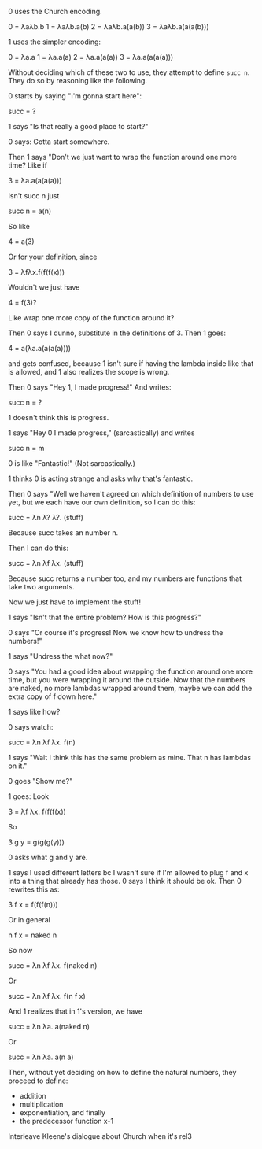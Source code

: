 0 uses the Church encoding. 

0 = λaλb.b
1 = λaλb.a(b)
2 = λaλb.a(a(b))
3 = λaλb.a(a(a(b)))

1 uses the simpler encoding:

0 = λa.a
1 = λa.a(a)
2 = λa.a(a(a))
3 = λa.a(a(a(a)))

Without deciding which of these two to use, they attempt to define `succ n`. They do so by reasoning like the following.

0 starts by saying "I'm gonna start here":

succ = ?

1 says "Is that really a good place to start?"

0 says: Gotta start somewhere.

Then 1 says "Don't we just want to wrap the function around one more time? Like if

3 = λa.a(a(a(a)))

Isn't succ n just

succ n = a(n)

So like

4 = a(3)

Or for your definition, since

3 = λfλx.f(f(f(x)))

Wouldn't we just have

4 = f(3)?

Like wrap one more copy of the function around it?

Then 0 says I dunno, substitute in the definitions of 3. Then 1 goes:

4 = a(λa.a(a(a(a))))

and gets confused, because 1 isn't sure if having the lambda inside like that is allowed, and 1 also realizes the scope is wrong.

Then 0 says "Hey 1, I made progress!" And writes:

succ n = ?

1 doesn't think this is progress.

1 says "Hey 0 I made progress," (sarcastically) and writes 

succ n = m

0 is like "Fantastic!" (Not sarcastically.)

1 thinks 0 is acting strange and asks why that's fantastic.

Then 0 says "Well we haven't agreed on which definition of numbers to use yet, but we each have our own definition, so I can do this:

succ = λn λ? λ?. (stuff)

Because succ takes an number n.

Then I can do this:

succ = λn λf λx. (stuff)

Because succ returns a number too, and my numbers are functions that take two arguments.

Now we just have to implement the stuff!

1 says "Isn't that the entire problem? How is this progress?"

0 says "Or course it's progress! Now we know how to undress the numbers!"

1 says "Undress the what now?"

0 says "You had a good idea about wrapping the function around one more time, but you were wrapping it around the outside. Now that the numbers are naked, no more lambdas wrapped around them, maybe we can add the extra copy of f down here."

1 says like how?

0 says watch:

succ = λn λf λx. f(n)

1 says "Wait I think this has the same problem as mine. That n has lambdas on it."

0 goes "Show me?"

1 goes: Look

3 = λf λx. f(f(f(x))

So

3 g y = g(g(g(y)))

0 asks what g and y are.

1 says I used different letters bc I wasn't sure if I'm allowed to plug f and x into a thing that already has those. 0 says I think it should be ok. Then 0 rewrites this as:

3 f x = f(f(f(n)))

Or in general 

n f x = naked n

So now

succ = λn λf λx. f(naked n)

Or

succ = λn λf λx. f(n f x)

And 1 realizes that in 1's version, we have

succ = λn λa. a(naked n)

Or

succ = λn λa. a(n a)

Then, without yet deciding on how to define the natural numbers, they proceed to define:
- addition
- multiplication
- exponentiation, and finally
- the predecessor function x-1

Interleave Kleene's dialogue about Church when it's rel3